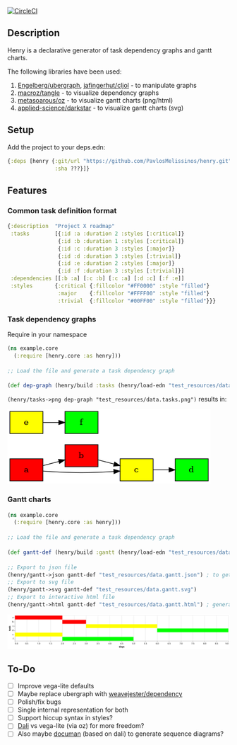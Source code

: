 [![CircleCI](https://circleci.com/gh/PavlosMelissinos/henry.svg?style=shield)](https://circleci.com/gh/PavlosMelissinos/henry)

## Description

Henry is a declarative generator of task dependency graphs and gantt charts.

The following libraries have been used:

1. [Engelberg/ubergraph](https://github.com/Engelberg/ubergraph), [jafingerhut/cljol](https://github.com/jafingerhut/cljol) - to manipulate graphs
2. [macroz/tangle](https://github.com/macroz/tangle) - to visualize dependency graphs
3. [metasoarous/oz](https://github.com/metasoarous/oz) - to visualize gantt charts (png/html)
4. [applied-science/darkstar](https://github.com/applied-science/darkstar) - to visualize gantt charts (svg)

## Setup

Add the project to your deps.edn:

```clojure
{:deps [henry {:git/url "https://github.com/PavlosMelissinos/henry.git"
               :sha ???}]}
```

## Features

### Common task definition format

```clojure
{:description  "Project X roadmap"
 :tasks        [{:id :a :duration 2 :styles [:critical]}
                {:id :b :duration 1 :styles [:critical]}
                {:id :c :duration 3 :styles [:major]}
                {:id :d :duration 3 :styles [:trivial]}
                {:id :e :duration 2 :styles [:major]}
                {:id :f :duration 3 :styles [:trivial]}]
 :dependencies [[:b :a] [:c :b] [:c :a] [:d :c] [:f :e]]
 :styles       {:critical {:fillcolor "#FF0000" :style "filled"}
                :major    {:fillcolor "#FFFF00" :style "filled"}
                :trivial  {:fillcolor "#00FF00" :style "filled"}}}
```

### Task dependency graphs

Require in your namespace

```clojure
(ns example.core
  (:require [henry.core :as henry]))

;; Load the file and generate a task dependency graph

(def dep-graph (henry/build :tasks (henry/load-edn "test_resources/data.edn")))
```

`(henry/tasks->png dep-graph "test_resources/data.tasks.png")` results in:

![data.tasks.png](doc/images/data.tasks.png)

### Gantt charts

```clojure
(ns example.core
  (:require [henry.core :as henry]))

;; Load the file and generate a task dependency graph

(def gantt-def (henry/build :gantt (henry/load-edn "test_resources/data.edn"))

;; Export to json file
(henry/gantt->json gantt-def "test_resources/data.gantt.json") ; to get a vega-lite compatible json file
;; Export to svg file
(henry/gantt->svg gantt-def "test_resources/data.gantt.svg")
;; Export to interactive html file
(henry/gantt->html gantt-def "test_resources/data.gantt.html") ; generates an interactive html document
```

![gantt chart html screenshot](doc/images/data.gantt.svg)

## To-Do

* [ ] Improve vega-lite defaults
* [ ] Maybe replace ubergraph with [weavejester/dependency](https://github.com/weavejester/dependency)
* [ ] Polish/fix bugs
* [ ] Single internal representation for both
* [ ] Support hiccup syntax in styles?
* [ ] [Dali](https://github.com/stathissideris/dali) vs vega-lite (via oz) for more freedom?
* [ ] Also maybe [documan](https://github.com/tesni-manu/documan) (based on dali) to generate sequence diagrams?
